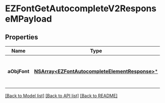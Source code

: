 # EZFontGetAutocompleteV2ResponseMPayload

## Properties
Name | Type | Description | Notes
------------ | ------------- | ------------- | -------------
**aObjFont** | [**NSArray&lt;EZFontAutocompleteElementResponse&gt;***](EZFontAutocompleteElementResponse.md) | An array of Font autocomplete element response. | [optional] 

[[Back to Model list]](../README.md#documentation-for-models) [[Back to API list]](../README.md#documentation-for-api-endpoints) [[Back to README]](../README.md)


